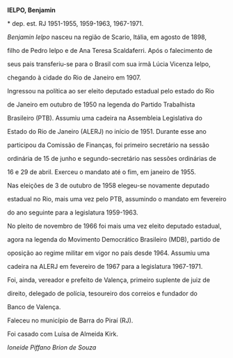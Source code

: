 **IELPO, Benjamin**



\* dep. est. RJ 1951-1955, 1959-1963, 1967-1971.



*Benjamin Ielpo* nasceu na região de Scario, Itália, em agosto de 1898,

filho de Pedro Ielpo e de Ana Teresa Scaldaferri. Após o falecimento de

seus pais transferiu-se para o Brasil com sua irmã Lúcia Vicenza Ielpo,

chegando à cidade do Rio de Janeiro em 1907.



Ingressou na política ao ser eleito deputado estadual pelo estado do Rio

de Janeiro em outubro de 1950 na legenda do Partido Trabalhista

Brasileiro (PTB). Assumiu uma cadeira na Assembleia Legislativa do

Estado do Rio de Janeiro (ALERJ) no início de 1951. Durante esse ano

participou da Comissão de Finanças, foi primeiro secretário na sessão

ordinária de 15 de junho e segundo-secretário nas sessões ordinárias de

16 e 29 de abril. Exerceu o mandato até o fim, em janeiro de 1955.



Nas eleições de 3 de outubro de 1958 elegeu-se novamente deputado

estadual no Rio, mais uma vez pelo PTB, assumindo o mandato em fevereiro

do ano seguinte para a legislatura 1959-1963.



No pleito de novembro de 1966 foi mais uma vez eleito deputado estadual,

agora na legenda do Movimento Democrático Brasileiro (MDB), partido de

oposição ao regime militar em vigor no país desde 1964. Assumiu uma

cadeira na ALERJ em fevereiro de 1967 para a legislatura 1967-1971.



Foi, ainda, vereador e prefeito de Valença, primeiro suplente de juiz de

direito, delegado de polícia, tesoureiro dos correios e fundador do

Banco de Valença.



Faleceu no município de Barra do Piraí (RJ).



Foi casado com Luísa de Almeida Kirk.



*Ioneide Piffano Brion de Souza*



